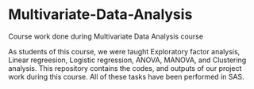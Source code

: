 # Multivariate-Data-Analysis
Course work done during Multivariate Data Analysis course

As students of this course, we were taught Exploratory factor analysis, Linear regreesion, Logistic regression, ANOVA, MANOVA, and Clustering analysis. This repository contains the codes, and outputs of our project work during this course. All of these tasks have been performed in SAS.
